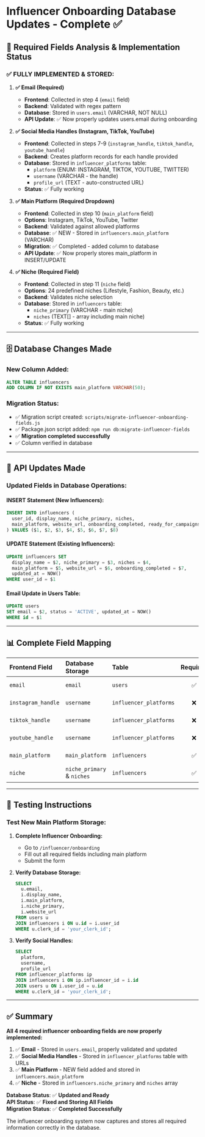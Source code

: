 # Influencer Onboarding Database Updates - Complete ✅

## 🎯 Required Fields Analysis & Implementation Status

### ✅ **FULLY IMPLEMENTED & STORED:**

1. **✅ Email (Required)**
   - **Frontend**: Collected in step 4 (`email` field)
   - **Backend**: Validated with regex pattern
   - **Database**: Stored in `users.email` (VARCHAR, NOT NULL)
   - **API Update**: ✅ Now properly updates users.email during onboarding

2. **✅ Social Media Handles (Instagram, TikTok, YouTube)**
   - **Frontend**: Collected in steps 7-9 (`instagram_handle`, `tiktok_handle`, `youtube_handle`)
   - **Backend**: Creates platform records for each handle provided
   - **Database**: Stored in `influencer_platforms` table:
     - `platform` (ENUM: INSTAGRAM, TIKTOK, YOUTUBE, TWITTER)
     - `username` (VARCHAR - the handle)
     - `profile_url` (TEXT - auto-constructed URL)
   - **Status**: ✅ Fully working

3. **✅ Main Platform (Required Dropdown)**
   - **Frontend**: Collected in step 10 (`main_platform` field)
   - **Options**: Instagram, TikTok, YouTube, Twitter
   - **Backend**: Validated against allowed platforms
   - **Database**: ✅ NEW - Stored in `influencers.main_platform` (VARCHAR)
   - **Migration**: ✅ Completed - added column to database
   - **API Update**: ✅ Now properly stores main_platform in INSERT/UPDATE

4. **✅ Niche (Required Field)**
   - **Frontend**: Collected in step 11 (`niche` field) 
   - **Options**: 24 predefined niches (Lifestyle, Fashion, Beauty, etc.)
   - **Backend**: Validates niche selection
   - **Database**: Stored in `influencers` table:
     - `niche_primary` (VARCHAR - main niche)
     - `niches` (TEXT[] - array including main niche)
   - **Status**: ✅ Fully working

---

## 🗄️ Database Changes Made

### **New Column Added:**
```sql
ALTER TABLE influencers 
ADD COLUMN IF NOT EXISTS main_platform VARCHAR(50);
```

### **Migration Status:**
- ✅ Migration script created: `scripts/migrate-influencer-onboarding-fields.js`
- ✅ Package.json script added: `npm run db:migrate-influencer-fields`
- ✅ **Migration completed successfully**
- ✅ Column verified in database

---

## 🔧 API Updates Made

### **Updated Fields in Database Operations:**

#### **INSERT Statement** (New Influencers):
```sql
INSERT INTO influencers (
  user_id, display_name, niche_primary, niches, 
  main_platform, website_url, onboarding_completed, ready_for_campaigns
) VALUES ($1, $2, $3, $4, $5, $6, $7, $8)
```

#### **UPDATE Statement** (Existing Influencers):
```sql
UPDATE influencers SET 
  display_name = $2, niche_primary = $3, niches = $4,
  main_platform = $5, website_url = $6, onboarding_completed = $7,
  updated_at = NOW()
WHERE user_id = $1
```

#### **Email Update in Users Table:**
```sql
UPDATE users 
SET email = $2, status = 'ACTIVE', updated_at = NOW()
WHERE id = $1
```

---

## 📊 Complete Field Mapping

| **Frontend Field** | **Database Storage** | **Table** | **Required** | **Status** |
|:-------------------|:---------------------|:----------|:------------:|:----------:|
| `email` | `email` | `users` | ✅ | ✅ Working |
| `instagram_handle` | `username` | `influencer_platforms` | ❌ | ✅ Working |
| `tiktok_handle` | `username` | `influencer_platforms` | ❌ | ✅ Working |
| `youtube_handle` | `username` | `influencer_platforms` | ❌ | ✅ Working |
| `main_platform` | `main_platform` | `influencers` | ✅ | ✅ **FIXED** |
| `niche` | `niche_primary` & `niches` | `influencers` | ✅ | ✅ Working |

---

## 🧪 Testing Instructions

### **Test New Main Platform Storage:**

1. **Complete Influencer Onboarding:**
   - Go to `/influencer/onboarding`
   - Fill out all required fields including main platform
   - Submit the form

2. **Verify Database Storage:**
   ```sql
   SELECT 
     u.email,
     i.display_name, 
     i.main_platform, 
     i.niche_primary,
     i.website_url
   FROM users u 
   JOIN influencers i ON u.id = i.user_id 
   WHERE u.clerk_id = 'your_clerk_id';
   ```

3. **Verify Social Handles:**
   ```sql
   SELECT 
     platform, 
     username, 
     profile_url 
   FROM influencer_platforms ip
   JOIN influencers i ON ip.influencer_id = i.id
   JOIN users u ON i.user_id = u.id
   WHERE u.clerk_id = 'your_clerk_id';
   ```

---

## ✅ Summary

**All 4 required influencer onboarding fields are now properly implemented:**

1. ✅ **Email** - Stored in `users.email`, properly validated and updated
2. ✅ **Social Media Handles** - Stored in `influencer_platforms` table with URLs
3. ✅ **Main Platform** - NEW field added and stored in `influencers.main_platform`
4. ✅ **Niche** - Stored in `influencers.niche_primary` and `niches` array

**Database Status**: ✅ **Updated and Ready**  
**API Status**: ✅ **Fixed and Storing All Fields**  
**Migration Status**: ✅ **Completed Successfully**

The influencer onboarding system now captures and stores all required information correctly in the database.
